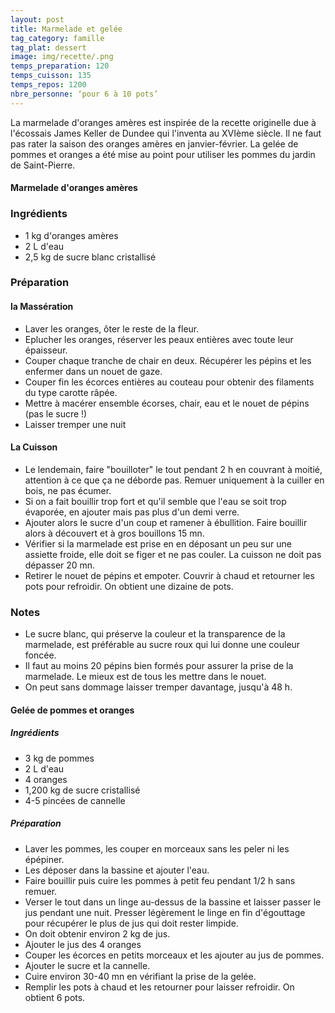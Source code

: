 ```yaml
---
layout: post
title: Marmelade et gelée
tag_category: famille
tag_plat: dessert
image: img/recette/.png
temps_preparation: 120
temps_cuisson: 135
temps_repos: 1200
nbre_personne: ‘pour 6 à 10 pots’
---
```

La marmelade d'oranges amères est inspirée de la recette originelle due à l'écossais James Keller de Dundee qui l'inventa au XVIème siècle. Il ne faut pas rater la saison des oranges amères en janvier-février. La gelée de pommes et oranges a été mise au point pour utiliser les pommes du jardin de Saint-Pierre.
#### **Marmelade d'oranges amères**
### Ingrédients
* 1 kg d'oranges amères
* 2 L d'eau
* 2,5 kg de sucre blanc cristallisé

### Préparation
#### la Massération
* Laver les oranges, ôter le reste de la fleur.
* Eplucher les oranges, réserver les peaux entières avec toute leur épaisseur.
* Couper chaque tranche de chair en deux. Récupérer les pépins et les enfermer dans un nouet de gaze.
* Couper fin les écorces entières au couteau pour obtenir des filaments du type carotte râpée.
* Mettre à macérer ensemble écorses, chair, eau et le nouet de pépins (pas le sucre !)
* Laisser tremper une nuit

#### La Cuisson
* Le lendemain, faire "bouilloter" le tout pendant 2 h en couvrant à moitié, attention à ce que ça ne déborde pas. Remuer uniquement à la cuiller en bois, ne pas écumer.
* Si on a fait bouillir trop fort et qu'il semble que l'eau se soit trop évaporée, en ajouter mais pas plus d'un demi verre.
* Ajouter alors le sucre d'un coup et ramener à ébullition. Faire bouillir alors à découvert et à gros bouillons 15 mn.
* Vérifier si la marmelade est prise en en déposant un peu sur une assiette froide, elle doit se figer et ne pas couler. La cuisson ne doit pas dépasser 20 mn.
* Retirer le nouet de pépins et empoter. Couvrir à chaud et retourner les pots pour refroidir. On obtient une dizaine de pots.

### Notes
* Le sucre blanc, qui préserve la couleur et la transparence de la marmelade, est préférable au sucre roux qui lui donne une couleur foncée.
* Il faut au moins 20 pépins bien formés pour assurer la prise de la marmelade. Le mieux est de tous les mettre dans le nouet.
* On peut sans dommage laisser tremper davantage, jusqu'à 48 h.

#### **Gelée de pommes et oranges**
##### Ingrédients
* 3 kg de pommes
* 2 L d'eau
* 4 oranges
* 1,200 kg de sucre cristallisé
* 4-5 pincées de cannelle

##### Préparation
* Laver les pommes, les couper en morceaux sans les peler ni les épépiner.
* Les déposer dans la bassine et ajouter l'eau.
* Faire bouillir puis cuire les pommes à petit feu pendant 1/2 h sans remuer.
* Verser le tout dans un linge au-dessus de la bassine et laisser passer le jus pendant une nuit. Presser légèrement le linge en fin d'égouttage pour récupérer le plus de jus qui doit rester limpide.
* On doit obtenir environ 2 kg de jus.
* Ajouter le jus des 4 oranges
* Couper les écorces en petits morceaux et les ajouter au jus de pommes.
* Ajouter le sucre et la cannelle.
* Cuire environ 30-40 mn en vérifiant la prise de la gelée.
* Remplir les pots à chaud et les retourner pour laisser refroidir. On obtient 6 pots.
